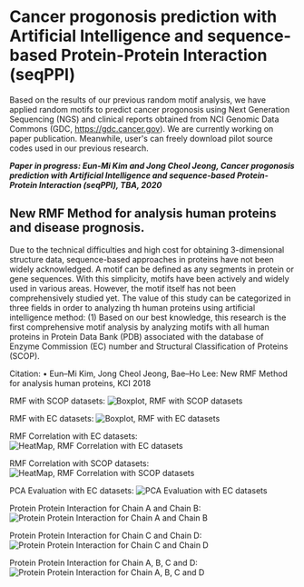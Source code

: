 # Cancer progonosis prediction with Artificial Intelligence and sequence-based Protein-Protein Interaction (seqPPI) 
Based on the results of our previous random motif analysis, 
we have applied random motifs to predict cancer progonosis using Next Generation Sequencing (NGS) and clinical reports obtained from NCI Genomic Data Commons (GDC, https://gdc.cancer.gov). 
We are currently working on paper publication. 
Meanwhile, user's can freely download pilot source codes used in our previous research. 

**_Paper in progress:
Eun-Mi Kim and Jong Cheol Jeong, Cancer progonosis prediction with Artificial Intelligence and sequence-based Protein-Protein Interaction (seqPPI), TBA, 2020_**



## New RMF Method for analysis human proteins and disease prognosis.

Due to the technical difficulties and high cost for obtaining 3-dimensional structure data, sequence-based approaches in proteins have not been widely acknowledged. 
A motif can be defined as any segments in protein or gene sequences. 
With this simplicity, motifs have been actively and widely used in various areas. 
However, the motif itself has not been comprehensively studied yet. 
The value of this study can be categorized in three fields in order to analyzing th human proteins using artificial intelligence method: 
(1) Based on our best knowledge, this research is the first comprehensive motif analysis by analyzing motifs with all human proteins in Protein Data Bank (PDB) associated with the database of Enzyme Commission (EC) number and Structural Classification of Proteins (SCOP).

Citation:
•	Eun–Mi Kim, Jong Cheol Jeong, Bae–Ho Lee: New RMF Method for analysis human proteins, KCI 2018


RMF with SCOP datasets: 
![Boxplot, RMF with SCOP datasets](https://github.com/eunmikimlab/PPI/blob/master/images/BoxDataseqinfSCOP1.png)

RMF with EC datasets: 
![Boxplot, RMF with EC datasets](https://github.com/eunmikimlab/PPI/blob/master/images/BoxDataseqnoninfEC1.png)

RMF Correlation with EC datasets: 
![HeatMap, RMF Correlation with EC datasets](https://github.com/eunmikimlab/PPI/blob/master/images/cortableseqnoninfEC2.png)

RMF Correlation with SCOP datasets: 
![HeatMap, RMF Correlation with SCOP datasets](https://github.com/eunmikimlab/PPI/blob/master/images/cortableseqnoninfSCOP2.png)

PCA Evaluation with EC datasets: 
![PCA Evaluation with EC datasets](https://github.com/eunmikimlab/PPI/blob/master/images/pcaclustseqnoninfEC1.png)

Protein Protein Interaction for Chain A and Chain B: 
![Protein Protein Interaction for Chain A and Chain B](https://github.com/eunmikimlab/PPI/blob/master/images/ppi_AB.png)

Protein Protein Interaction for Chain C and Chain D: 
![Protein Protein Interaction for Chain C and Chain D](https://github.com/eunmikimlab/PPI/blob/master/images/ppi_CD.png)

Protein Protein Interaction for Chain A, B, C and D: 
![Protein Protein Interaction for Chain A, B, C and D](https://github.com/eunmikimlab/PPI/blob/master/images/ppi_ABCD.png)
